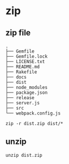 # zip

## zip file
~~~
.
├── Gemfile
├── Gemfile.lock
├── LICENSE.txt
├── README.md
├── Rakefile
├── docs
├── dist
├── node_modules
├── package.json
├── release
├── server.js
├── src
└── webpack.config.js
~~~

```shell
zip -r dist.zip dist/*
```


## unzip
```shell
unzip dist.zip
```
